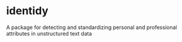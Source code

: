 # identidy
A package for detecting and standardizing personal and professional attributes in unstructured text data
